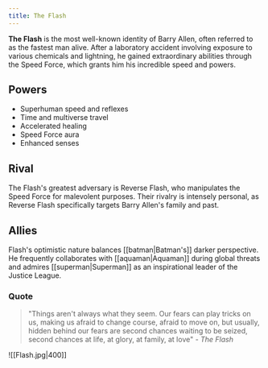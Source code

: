 ```yaml
---
title: The Flash
---
```

**The Flash** is the most well-known identity of Barry Allen, often referred to as the fastest man alive. After a laboratory accident involving exposure to various chemicals and lightning, he gained extraordinary abilities through the Speed Force, which grants him his incredible speed and powers.

## Powers
- Superhuman speed and reflexes
- Time and multiverse travel
- Accelerated healing
- Speed Force aura
- Enhanced senses

## Rival
The Flash's greatest adversary is Reverse Flash, who manipulates the Speed Force for malevolent purposes. Their rivalry is intensely personal, as Reverse Flash specifically targets Barry Allen's family and past.

## Allies
Flash's optimistic nature balances [[batman|Batman's]] darker perspective. He frequently collaborates with [[aquaman|Aquaman]] during global threats and admires [[superman|Superman]] as an inspirational leader of the Justice League.

### Quote
> "Things aren't always what they seem. Our fears can play tricks on us, making us afraid to change course, afraid to move on, but usually, hidden behind our fears are second chances waiting to be seized, second chances at life, at glory, at family, at love" - *The Flash*

![[Flash.jpg|400]]